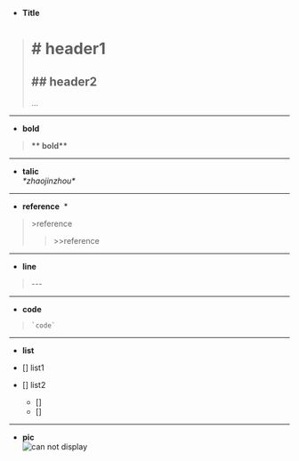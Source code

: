 * **Title**  
># \# header1  
>## \#\# header2  
>...
---
* **bold**  
>**\*\* bold\*\***  
---
* **talic**  
*\*zhaojinzhou\**
---
* **reference**  *
> \>reference
>> \>\>reference  
---
* **line**  
> \-\-\-  
---
* **code**  
> `` `code` ``  
---
* **list**
- [] list1  
- [] list2  

  - []
  - []  
---  
* **pic**  
![can not display](http://www.baidu.com/img/bdlogo.g)
